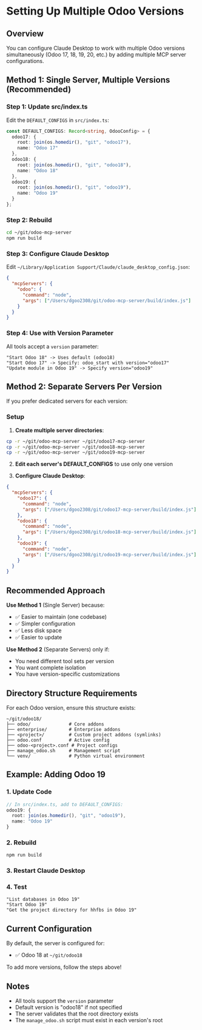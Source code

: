 # Setting Up Multiple Odoo Versions

## Overview

You can configure Claude Desktop to work with multiple Odoo versions simultaneously (Odoo 17, 18, 19, 20, etc.) by adding multiple MCP server configurations.

## Method 1: Single Server, Multiple Versions (Recommended)

### Step 1: Update src/index.ts

Edit the `DEFAULT_CONFIGS` in `src/index.ts`:

```typescript
const DEFAULT_CONFIGS: Record<string, OdooConfig> = {
  odoo17: {
    root: join(os.homedir(), "git", "odoo17"),
    name: "Odoo 17"
  },
  odoo18: {
    root: join(os.homedir(), "git", "odoo18"),
    name: "Odoo 18"
  },
  odoo19: {
    root: join(os.homedir(), "git", "odoo19"),
    name: "Odoo 19"
  }
};
```

### Step 2: Rebuild

```bash
cd ~/git/odoo-mcp-server
npm run build
```

### Step 3: Configure Claude Desktop

Edit `~/Library/Application Support/Claude/claude_desktop_config.json`:

```json
{
  "mcpServers": {
    "odoo": {
      "command": "node",
      "args": ["/Users/dgoo2308/git/odoo-mcp-server/build/index.js"]
    }
  }
}
```

### Step 4: Use with Version Parameter

All tools accept a `version` parameter:

```
"Start Odoo 18" -> Uses default (odoo18)
"Start Odoo 17" -> Specify: odoo_start with version="odoo17"
"Update module in Odoo 19" -> Specify version="odoo19"
```

## Method 2: Separate Servers Per Version

If you prefer dedicated servers for each version:

### Setup

1. **Create multiple server directories**:
```bash
cp -r ~/git/odoo-mcp-server ~/git/odoo17-mcp-server
cp -r ~/git/odoo-mcp-server ~/git/odoo18-mcp-server
cp -r ~/git/odoo-mcp-server ~/git/odoo19-mcp-server
```

2. **Edit each server's DEFAULT_CONFIGS** to use only one version

3. **Configure Claude Desktop**:

```json
{
  "mcpServers": {
    "odoo17": {
      "command": "node",
      "args": ["/Users/dgoo2308/git/odoo17-mcp-server/build/index.js"]
    },
    "odoo18": {
      "command": "node",
      "args": ["/Users/dgoo2308/git/odoo18-mcp-server/build/index.js"]
    },
    "odoo19": {
      "command": "node",
      "args": ["/Users/dgoo2308/git/odoo19-mcp-server/build/index.js"]
    }
  }
}
```

## Recommended Approach

**Use Method 1** (Single Server) because:
- ✅ Easier to maintain (one codebase)
- ✅ Simpler configuration
- ✅ Less disk space
- ✅ Easier to update

**Use Method 2** (Separate Servers) only if:
- You need different tool sets per version
- You want complete isolation
- You have version-specific customizations

## Directory Structure Requirements

For each Odoo version, ensure this structure exists:

```
~/git/odoo18/
├── odoo/              # Core addons
├── enterprise/        # Enterprise addons
├── <project>/         # Custom project addons (symlinks)
├── odoo.conf          # Active config
├── odoo-<project>.conf # Project configs
├── manage_odoo.sh     # Management script
└── venv/              # Python virtual environment
```

## Example: Adding Odoo 19

### 1. Update Code
```typescript
// In src/index.ts, add to DEFAULT_CONFIGS:
odoo19: {
  root: join(os.homedir(), "git", "odoo19"),
  name: "Odoo 19"
}
```

### 2. Rebuild
```bash
npm run build
```

### 3. Restart Claude Desktop

### 4. Test
```
"List databases in Odoo 19"
"Start Odoo 19"
"Get the project directory for hhfbs in Odoo 19"
```

## Current Configuration

By default, the server is configured for:
- ✅ Odoo 18 at `~/git/odoo18`

To add more versions, follow the steps above!

## Notes

- All tools support the `version` parameter
- Default version is "odoo18" if not specified
- The server validates that the root directory exists
- The `manage_odoo.sh` script must exist in each version's root
